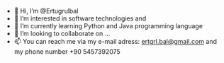 - 👋 Hi, I’m @Ertugrulbal
- 👀 I’m interested in software technologies and
- 🌱 I’m currently learning Python and Java programming language
- 💞️ I’m looking to collaborate on ...
- 📫 You can reach me via my e-mail adress: ertgrl.bal@gmail.com and my phone number +90 5457392075

<!---
Ertugrulbal/Ertugrulbal is a ✨ special ✨ repository because its `README.md` (this file) appears on your GitHub profile.
You can click the Preview link to take a look at your changes.
--->
